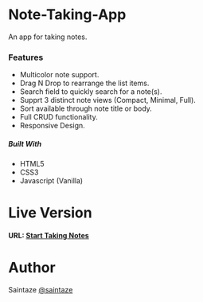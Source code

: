 # Note-Taking-App
An app for taking notes. 

### Features
+ Multicolor note support.
+ Drag N Drop to rearrange the list items.
+ Search field to quickly search for a note(s).
+ Supprt 3 distinct note views (Compact, Minimal, Full).
+ Sort available through note title or body.
+ Full CRUD functionality.
+ Responsive Design.

##### Built With
+ HTML5
+ CSS3
+ Javascript (Vanilla)

# Live Version
#### URL: [Start Taking Notes](https://note-taking.ayezahmed.now.sh )

# Author
Saintaze [@saintaze](https://github.com/saintaze/)


